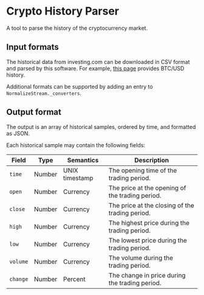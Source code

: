 # Crypto History Parser

A tool to parse the history of the cryptocurrency market.

## Input formats

The historical data from investing.com can be downloaded in CSV format and parsed by this software.
For example, [this page](https://ca.investing.com/crypto/bitcoin/btc-usd-historical-data) provides BTC/USD history.

Additional formats can be supported by adding an entry to ```NormalizeStream._converters```.

## Output format

The output is an array of historical samples, ordered by time, and formatted as JSON.

Each historical sample may contain the following fields:

| Field        | Type   | Semantics      | Description                                     |
| ------------ | ------ | -------------- | ----------------------------------------------- |
| ```time```   | Number | UNIX timestamp | The opening time of the trading period.         |
| ```open```   | Number | Currency       | The price at the opening of the trading period. |
| ```close```  | Number | Currency       | The price at the closing of the trading period. |
| ```high```   | Number | Currency       | The highest price during the trading period.    |
| ```low```    | Number | Currency       | The lowest price during the trading period.     |
| ```volume``` | Number | Currency       | The volume during the trading period.           |
| ```change``` | Number | Percent        | The change in price during the trading period.  |
